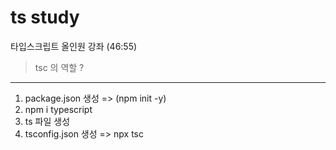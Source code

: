 # ts study

타입스크립트 올인원 강좌 (46:55)

> tsc 의 역할 ?

---

1. package.json 생성 => (npm init -y)
2. npm i typescript
3. ts 파일 생성
4. tsconfig.json 생성 => npx tsc
